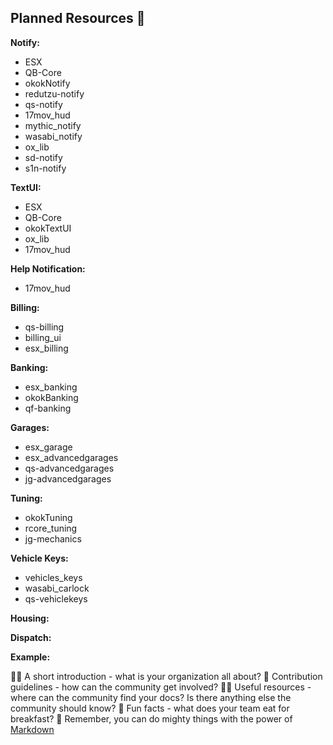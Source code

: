 ## Planned Resources 👋

**Notify:**
* ESX
* QB-Core
* okokNotify
* redutzu-notify
* qs-notify
* 17mov_hud
* mythic_notify
* wasabi_notify
* ox_lib
* sd-notify
* s1n-notify

**TextUI:**
* ESX
* QB-Core
* okokTextUI
* ox_lib
* 17mov_hud
  
**Help Notification:**
* 17mov_hud

  
**Billing:**
* qs-billing
* billing_ui
* esx_billing

**Banking:**
* esx_banking
* okokBanking
* qf-banking

**Garages:**
* esx_garage
* esx_advancedgarages
* qs-advancedgarages
* jg-advancedgarages

**Tuning:**
* okokTuning
* rcore_tuning
* jg-mechanics

**Vehicle Keys:**
* vehicles_keys
* wasabi_carlock
* qs-vehiclekeys

  
**Housing:**

**Dispatch:**

**Example:**

🙋‍♀️ A short introduction - what is your organization all about?
🌈 Contribution guidelines - how can the community get involved?
👩‍💻 Useful resources - where can the community find your docs? Is there anything else the community should know?
🍿 Fun facts - what does your team eat for breakfast?
🧙 Remember, you can do mighty things with the power of [Markdown](https://docs.github.com/github/writing-on-github/getting-started-with-writing-and-formatting-on-github/basic-writing-and-formatting-syntax)
